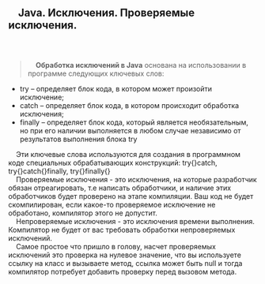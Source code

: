 ## &nbsp;&nbsp;&nbsp;&nbsp;Java. Исключения. Проверяемые исключения.
### &nbsp;&nbsp;&nbsp;&nbsp;  
>&nbsp;&nbsp;&nbsp;&nbsp;**Обработка исключений в Java** основана на использовании в программе следующих ключевых слов: 

+ try – определяет блок кода, в котором может произойти исключение;  
+ catch – определяет блок кода, в котором происходит обработка исключения;  
+ finally – определяет блок кода, который является необязательным, но при его наличии выполняется в любом случае независимо от результатов выполнения блока try  

&nbsp;&nbsp;&nbsp;&nbsp;Эти ключевые слова используются для создания в программном коде специальных обрабатывающих конструкций: try{}catch, try{}catch{}finally, try{}finally{}  
&nbsp;&nbsp;&nbsp;&nbsp;Проверяемые исключения - это исключения, на которые разработчик обязан отреагировать, т.е написать обработчики, и наличие этих обработчиков будет проверено на этапе компиляции. Ваш код не будет скомпилирован, если какое-то проверяемое исключение не обработано, компилятор этого не допустит.  
&nbsp;&nbsp;&nbsp;&nbsp;Непроверяемые исключения - это исключения времени выполнения. Компилятор не будет от вас требовать обработки непроверяемых исключений.  
&nbsp;&nbsp;&nbsp;&nbsp;Самое простое что пришло в голову, насчет проверяемых исключений это проверка на нулевое значение, что вы используете ссылку на класс и вызываете метод, ссылка может быть null и тогда компилятор потребует добавить проверку перед вызовом метода.  

